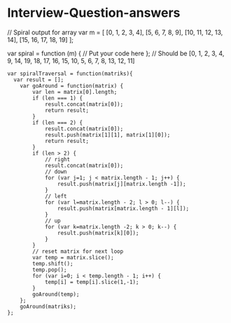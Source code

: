 # Interview-Question-answers
// Spiral output for array
var m = [
  [0,  1,  2,  3,  4],
  [5,  6,  7,  8,  9],
  [10, 11, 12, 13, 14],
  [15, 16, 17, 18, 19]
];

var spiral = function (m) {
 // Put your code here
}; // Should be [0, 1, 2, 3, 4, 9, 14, 19, 18, 17, 16, 15, 10, 5, 6, 7, 8, 13, 12, 11]
```
var spiralTraversal = function(matriks){
  var result = [];
    var goAround = function(matrix) {
        var len = matrix[0].length;
        if (len === 1) {
            result.concat(matrix[0]);
            return result;
        }
        if (len === 2) {
            result.concat(matrix[0]);
            result.push(matrix[1][1], matrix[1][0]);
            return result;
        }
        if (len > 2) {
            // right
            result.concat(matrix[0]);
            // down
            for (var j=1; j < matrix.length - 1; j++) {
                result.push(matrix[j][matrix.length -1]);
            }
            // left
            for (var l=matrix.length - 2; l > 0; l--) {
                result.push(matrix[matrix.length - 1][l]);
            }
            // up
            for (var k=matrix.length -2; k > 0; k--) {
                result.push(matrix[k][0]);
            }
        }
        // reset matrix for next loop
        var temp = matrix.slice();
        temp.shift();
        temp.pop();
        for (var i=0; i < temp.length - 1; i++) {
            temp[i] = temp[i].slice(1,-1);
        }
        goAround(temp);
    };
    goAround(matriks);  
};
```
